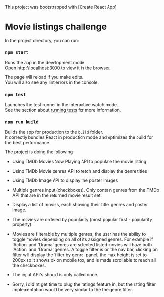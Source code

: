 This project was bootstrapped with [Create React App]

# Movie listings challenge

In the project directory, you can run:

### `npm start`

Runs the app in the development mode.<br>
Open [http://localhost:3000](http://localhost:3000) to view it in the browser.

The page will reload if you make edits.<br>
You will also see any lint errors in the console.

### `npm test`

Launches the test runner in the interactive watch mode.<br>
See the section about [running tests](https://facebook.github.io/create-react-app/docs/running-tests) for more information.

### `npm run build`

Builds the app for production to the `build` folder.<br>
It correctly bundles React in production mode and optimizes the build for the best performance.

The project is doing the following

- Using TMDb Movies Now Playing API to populate the movie listing
- Using TMDb Movie genres API to fetch and display the genre titles
- Using TMDb Image API to display the poster images
- Multiple genres input (checkboxes). Only contain genres from the TMDb API that are in the returned movie result set.


- Display a list of movies, each showing their title, genres and poster image.
- The movies are ordered by popularity (most popular first - popularity property).
- Movies are filterable by multiple genres, the user has the ability to toggle movies depending on all of its assigned genres. For example if 'Action' and 'Drama' genres are selected listed movies will have both 'Action' and 'Drama' genres. A toggle filter is on the nav bar, clicking on filter will display the 'filter by genre' panel, the max height is set to 200px so it shows ok on mobile too, and is made scrollable to reach all the checkboxes.
- The input API's should is only called once.

- Sorry, i did'nt get time to plug the ratings feature in, but the rating filter implementation would be very similar to the the genre filter.

